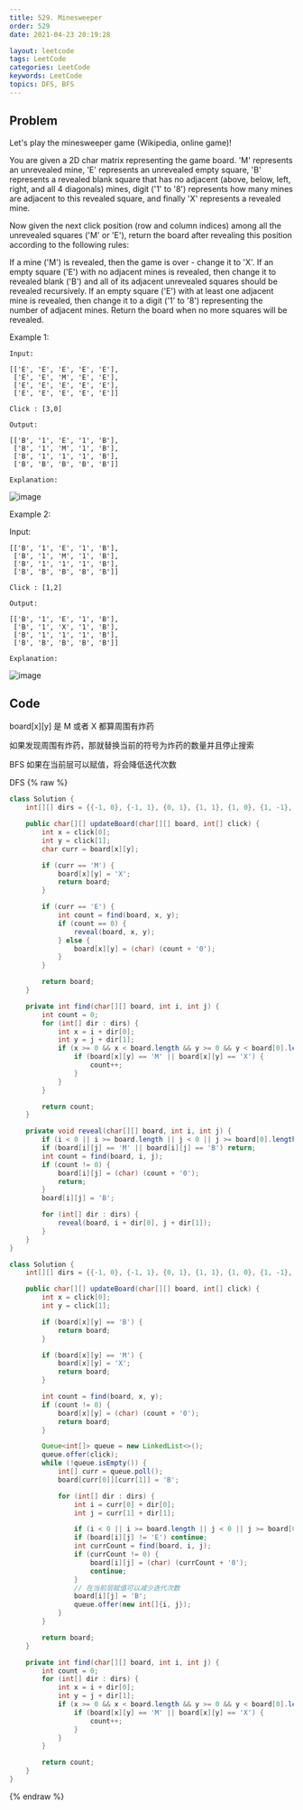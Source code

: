 ```yaml
---
title: 529. Minesweeper
order: 529
date: 2021-04-23 20:19:28

layout: leetcode
tags: LeetCode
categories: LeetCode
keywords: LeetCode
topics: DFS, BFS
---
```


## Problem

Let's play the minesweeper game (Wikipedia, online game)!

You are given a 2D char matrix representing the game board. 'M' represents an unrevealed mine, 'E' represents an unrevealed empty square, 'B' represents a revealed blank square that has no adjacent (above, below, left, right, and all 4 diagonals) mines, digit ('1' to '8') represents how many mines are adjacent to this revealed square, and finally 'X' represents a revealed mine.

Now given the next click position (row and column indices) among all the unrevealed squares ('M' or 'E'), return the board after revealing this position according to the following rules:

If a mine ('M') is revealed, then the game is over - change it to 'X'.
If an empty square ('E') with no adjacent mines is revealed, then change it to revealed blank ('B') and all of its adjacent unrevealed squares should be revealed recursively.
If an empty square ('E') with at least one adjacent mine is revealed, then change it to a digit ('1' to '8') representing the number of adjacent mines.
Return the board when no more squares will be revealed.

Example 1:

```
Input:

[['E', 'E', 'E', 'E', 'E'],
 ['E', 'E', 'M', 'E', 'E'],
 ['E', 'E', 'E', 'E', 'E'],
 ['E', 'E', 'E', 'E', 'E']]

Click : [3,0]

Output:

[['B', '1', 'E', '1', 'B'],
 ['B', '1', 'M', '1', 'B'],
 ['B', '1', '1', '1', 'B'],
 ['B', 'B', 'B', 'B', 'B']]

Explanation:
```

![image](./assets/529-1.png)

Example 2:

Input:

```
[['B', '1', 'E', '1', 'B'],
 ['B', '1', 'M', '1', 'B'],
 ['B', '1', '1', '1', 'B'],
 ['B', 'B', 'B', 'B', 'B']]

Click : [1,2]

Output:

[['B', '1', 'E', '1', 'B'],
 ['B', '1', 'X', '1', 'B'],
 ['B', '1', '1', '1', 'B'],
 ['B', 'B', 'B', 'B', 'B']]

Explanation:
```

![image](./assets/529-2.png)

## Code

board[x][y] 是 M 或者 X 都算周围有炸药

如果发现周围有炸药，那就替换当前的符号为炸药的数量并且停止搜索

BFS 如果在当前层可以赋值，将会降低迭代次数

DFS
{% raw %}

```java
class Solution {
    int[][] dirs = {{-1, 0}, {-1, 1}, {0, 1}, {1, 1}, {1, 0}, {1, -1}, {0, -1}, {-1, -1}};

    public char[][] updateBoard(char[][] board, int[] click) {
        int x = click[0];
        int y = click[1];
        char curr = board[x][y];

        if (curr == 'M') {
            board[x][y] = 'X';
            return board;
        }

        if (curr == 'E') {
            int count = find(board, x, y);
            if (count == 0) {
                reveal(board, x, y);
            } else {
                board[x][y] = (char) (count + '0');
            }
        }

        return board;
    }

    private int find(char[][] board, int i, int j) {
        int count = 0;
        for (int[] dir : dirs) {
            int x = i + dir[0];
            int y = j + dir[1];
            if (x >= 0 && x < board.length && y >= 0 && y < board[0].length) {
                if (board[x][y] == 'M' || board[x][y] == 'X') {
                    count++;
                }
            }
        }

        return count;
    }

    private void reveal(char[][] board, int i, int j) {
        if (i < 0 || i >= board.length || j < 0 || j >= board[0].length) return;
        if (board[i][j] == 'M' || board[i][j] == 'B') return;
        int count = find(board, i, j);
        if (count != 0) {
            board[i][j] = (char) (count + '0');
            return;
        }
        board[i][j] = 'B';

        for (int[] dir : dirs) {
            reveal(board, i + dir[0], j + dir[1]);
        }
    }
}
```

```java
class Solution {
    int[][] dirs = {{-1, 0}, {-1, 1}, {0, 1}, {1, 1}, {1, 0}, {1, -1}, {0, -1}, {-1, -1}};

    public char[][] updateBoard(char[][] board, int[] click) {
        int x = click[0];
        int y = click[1];

        if (board[x][y] == 'B') {
            return board;
        }

        if (board[x][y] == 'M') {
            board[x][y] = 'X';
            return board;
        }

        int count = find(board, x, y);
        if (count != 0) {
            board[x][y] = (char) (count + '0');
            return board;
        }

        Queue<int[]> queue = new LinkedList<>();
        queue.offer(click);
        while (!queue.isEmpty()) {
            int[] curr = queue.poll();
            board[curr[0]][curr[1]] = 'B';

            for (int[] dir : dirs) {
                int i = curr[0] + dir[0];
                int j = curr[1] + dir[1];

                if (i < 0 || i >= board.length || j < 0 || j >= board[0].length) continue;
                if (board[i][j] != 'E') continue;
                int currCount = find(board, i, j);
                if (currCount != 0) {
                    board[i][j] = (char) (currCount + '0');
                    continue;
                }
                // 在当前层赋值可以减少迭代次数
                board[i][j] = 'B';
                queue.offer(new int[]{i, j});
            }
        }

        return board;
    }

    private int find(char[][] board, int i, int j) {
        int count = 0;
        for (int[] dir : dirs) {
            int x = i + dir[0];
            int y = j + dir[1];
            if (x >= 0 && x < board.length && y >= 0 && y < board[0].length) {
                if (board[x][y] == 'M' || board[x][y] == 'X') {
                    count++;
                }
            }
        }

        return count;
    }
}
```

{% endraw %}
